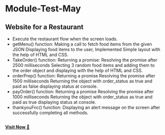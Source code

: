 # Module-Test-May
## Website for a Restaurant
- Execute the restaurant flow when the screen loads.
- getMenu() function:
Making a call to fetch food items from the given JSON
Displaying food items to the user, Implemented Simple layout with the help of HTML and CSS. 
- TakeOrder() function:
Returning a promise:
Resolving the promise after 2500 milliseconds
Selecting 3 random food items and adding them to the order object and displaying with the help of HTML and CSS.
- orderPrep() function: 
Returning a promise
Resolving the promise after 1500 milliseconds
Returning the object with order_status as true and paid as false displaying status at console.
- payOrder() function:
Returning a promise
Resolving the promise after 1000 milliseconds
Returning the object with order_status as true and paid as true displaying status at console.
- thankyouFnc() function:
Displaying an alert message on the screen after successfully completing all methods.


## 
<a href = "https://shubham2511github.github.io/Module-Text-May/">**Visit Now** 🚀</a>

